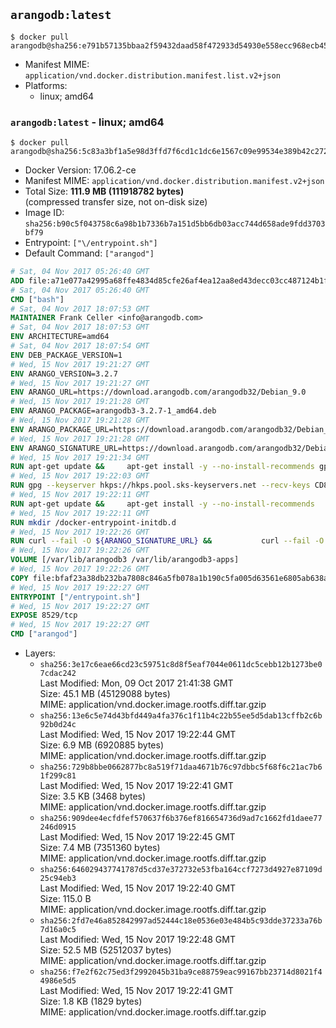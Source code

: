 ## `arangodb:latest`

```console
$ docker pull arangodb@sha256:e791b57135bbaa2f59432daad58f472933d54930e558ecc968ecb4570a5110d1
```

-	Manifest MIME: `application/vnd.docker.distribution.manifest.list.v2+json`
-	Platforms:
	-	linux; amd64

### `arangodb:latest` - linux; amd64

```console
$ docker pull arangodb@sha256:5c83a3bf1a5e98d3ffd7f6cd1c1dc6e1567c09e99534e389b42c272f14be2c88
```

-	Docker Version: 17.06.2-ce
-	Manifest MIME: `application/vnd.docker.distribution.manifest.v2+json`
-	Total Size: **111.9 MB (111918782 bytes)**  
	(compressed transfer size, not on-disk size)
-	Image ID: `sha256:b90c5f043758c6a98b1b7336b7a151d5bb6db03acc744d658ade9fdd3703bf79`
-	Entrypoint: `["\/entrypoint.sh"]`
-	Default Command: `["arangod"]`

```dockerfile
# Sat, 04 Nov 2017 05:26:40 GMT
ADD file:a71e077a42995a68ffe4834d85cfe26af4ea12aa8ed43decc03cc487124b1f70 in / 
# Sat, 04 Nov 2017 05:26:40 GMT
CMD ["bash"]
# Sat, 04 Nov 2017 18:07:53 GMT
MAINTAINER Frank Celler <info@arangodb.com>
# Sat, 04 Nov 2017 18:07:53 GMT
ENV ARCHITECTURE=amd64
# Sat, 04 Nov 2017 18:07:54 GMT
ENV DEB_PACKAGE_VERSION=1
# Wed, 15 Nov 2017 19:21:27 GMT
ENV ARANGO_VERSION=3.2.7
# Wed, 15 Nov 2017 19:21:27 GMT
ENV ARANGO_URL=https://download.arangodb.com/arangodb32/Debian_9.0
# Wed, 15 Nov 2017 19:21:28 GMT
ENV ARANGO_PACKAGE=arangodb3-3.2.7-1_amd64.deb
# Wed, 15 Nov 2017 19:21:28 GMT
ENV ARANGO_PACKAGE_URL=https://download.arangodb.com/arangodb32/Debian_9.0/amd64/arangodb3-3.2.7-1_amd64.deb
# Wed, 15 Nov 2017 19:21:28 GMT
ENV ARANGO_SIGNATURE_URL=https://download.arangodb.com/arangodb32/Debian_9.0/amd64/arangodb3-3.2.7-1_amd64.deb.asc
# Wed, 15 Nov 2017 19:21:34 GMT
RUN apt-get update &&     apt-get install -y --no-install-recommends gpg dirmngr     &&     rm -rf /var/lib/apt/lists/*
# Wed, 15 Nov 2017 19:22:03 GMT
RUN gpg --keyserver hkps://hkps.pool.sks-keyservers.net --recv-keys CD8CB0F1E0AD5B52E93F41E7EA93F5E56E751E9B
# Wed, 15 Nov 2017 19:22:11 GMT
RUN apt-get update &&     apt-get install -y --no-install-recommends         libjemalloc1         ca-certificates         pwgen         curl     &&     rm -rf /var/lib/apt/lists/*
# Wed, 15 Nov 2017 19:22:11 GMT
RUN mkdir /docker-entrypoint-initdb.d
# Wed, 15 Nov 2017 19:22:26 GMT
RUN curl --fail -O ${ARANGO_SIGNATURE_URL} &&           curl --fail -O ${ARANGO_PACKAGE_URL} &&             gpg --verify ${ARANGO_PACKAGE}.asc &&     (echo arangodb3 arangodb3/password password test | debconf-set-selections) &&     (echo arangodb3 arangodb3/password_again password test | debconf-set-selections) &&     DEBIAN_FRONTEND="noninteractive" dpkg -i ${ARANGO_PACKAGE} &&     rm -rf /var/lib/arangodb3/* &&     sed -ri         -e 's!127\.0\.0\.1!0.0.0.0!g'         -e 's!^(file\s*=).*!\1 -!'         -e 's!^#\s*uid\s*=.*!uid = arangodb!'         -e 's!^#\s*gid\s*=.*!gid = arangodb!'         /etc/arangodb3/arangod.conf     &&     rm -f ${ARANGO_PACKAGE}*
# Wed, 15 Nov 2017 19:22:26 GMT
VOLUME [/var/lib/arangodb3 /var/lib/arangodb3-apps]
# Wed, 15 Nov 2017 19:22:26 GMT
COPY file:bfaf23a38db232ba7808c846a5fb078a1b190c5fa005d63561e6805ab638afeb in /entrypoint.sh 
# Wed, 15 Nov 2017 19:22:27 GMT
ENTRYPOINT ["/entrypoint.sh"]
# Wed, 15 Nov 2017 19:22:27 GMT
EXPOSE 8529/tcp
# Wed, 15 Nov 2017 19:22:27 GMT
CMD ["arangod"]
```

-	Layers:
	-	`sha256:3e17c6eae66cd23c59751c8d8f5eaf7044e0611dc5cebb12b1273be07cdac242`  
		Last Modified: Mon, 09 Oct 2017 21:41:38 GMT  
		Size: 45.1 MB (45129088 bytes)  
		MIME: application/vnd.docker.image.rootfs.diff.tar.gzip
	-	`sha256:13e6c5e74d43bfd449a4fa376c1f11b4c22b55ee5d5dab13cffb2c6b92b0d24c`  
		Last Modified: Wed, 15 Nov 2017 19:22:44 GMT  
		Size: 6.9 MB (6920885 bytes)  
		MIME: application/vnd.docker.image.rootfs.diff.tar.gzip
	-	`sha256:729b8bbe0662877bc8a519f71daa4671b76c97dbbc5f68f6c21ac7b61f299c81`  
		Last Modified: Wed, 15 Nov 2017 19:22:41 GMT  
		Size: 3.5 KB (3468 bytes)  
		MIME: application/vnd.docker.image.rootfs.diff.tar.gzip
	-	`sha256:909dee4ecfdfef570637f6b376ef816654736d9ad7c1662fd1daee77246d0915`  
		Last Modified: Wed, 15 Nov 2017 19:22:45 GMT  
		Size: 7.4 MB (7351360 bytes)  
		MIME: application/vnd.docker.image.rootfs.diff.tar.gzip
	-	`sha256:646029437741787d5cd37e372732e53fba164ccf7273d4927e87109d25c94eb3`  
		Last Modified: Wed, 15 Nov 2017 19:22:40 GMT  
		Size: 115.0 B  
		MIME: application/vnd.docker.image.rootfs.diff.tar.gzip
	-	`sha256:2fd7e46a852842997ad52444c18e0536e03e484b5c93dde37233a76b7d16a0c5`  
		Last Modified: Wed, 15 Nov 2017 19:22:48 GMT  
		Size: 52.5 MB (52512037 bytes)  
		MIME: application/vnd.docker.image.rootfs.diff.tar.gzip
	-	`sha256:f7e2f62c75ed3f2992045b31ba9ce88759eac99167bb23714d8021f44986e5d5`  
		Last Modified: Wed, 15 Nov 2017 19:22:41 GMT  
		Size: 1.8 KB (1829 bytes)  
		MIME: application/vnd.docker.image.rootfs.diff.tar.gzip
